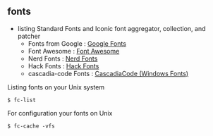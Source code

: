 ## fonts
- listing Standard Fonts and Iconic font aggregator, collection, and patcher </br>
  - Fonts from Google : [Google Fonts](https://fonts.google.com/)
  - Font Awesome : [Font Awesome](https://fontawesome.com/)
  - Nerd Fonts : [Nerd Fonts](https://www.nerdfonts.com/)
  - Hack Fonts : [Hack Fonts](https://sourcefoundry.org/hack/)
  - cascadia-code Fonts : [CascadiaCode (Windows Fonts)](https://github.com/microsoft/cascadia-code)

Listing fonts on your Unix system
```shell
$ fc-list
```
For configuration your fonts on Unix
```shell
$ fc-cache -vfs
```
